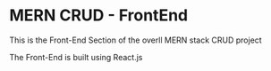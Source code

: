 # MERN CRUD - FrontEnd

This is the Front-End Section of the overll MERN stack CRUD project

The Front-End is built using React.js